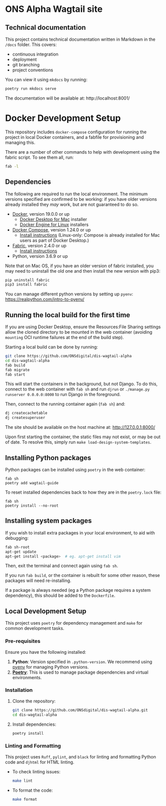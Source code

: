 # ONS Alpha Wagtail site

## Technical documentation

This project contains technical documentation written in Markdown in the `/docs` folder. This covers:

- continuous integration
- deployment
- git branching
- project conventions

You can view it using `mkdocs` by running:

```bash
poetry run mkdocs serve
```

The documentation will be available at: http://localhost:8001/

# Docker Development Setup

This repository includes `docker-compose` configuration for running the project in local Docker containers,
and a fabfile for provisioning and managing this.

There are a number of other commands to help with development using the fabric script. To see them all, run:

```bash
fab -l
```

## Dependencies

The following are required to run the local environment. The minimum versions specified are confirmed to be working:
if you have older versions already installed they _may_ work, but are not guaranteed to do so.

- [Docker](https://www.docker.com/), version 19.0.0 or up
  - [Docker Desktop for Mac](https://hub.docker.com/editions/community/docker-ce-desktop-mac) installer
  - [Docker Engine for Linux](https://hub.docker.com/search?q=&type=edition&offering=community&sort=updated_at&order=desc&operating_system=linux) installers
- [Docker Compose](https://docs.docker.com/compose/), version 1.24.0 or up
  - [Install instructions](https://docs.docker.com/compose/install/) (Linux-only: Compose is already installed for Mac users as part of Docker Desktop.)
- [Fabric](https://www.fabfile.org/), version 2.4.0 or up
  - [Install instructions](https://www.fabfile.org/installing.html)
- Python, version 3.6.9 or up

Note that on Mac OS, if you have an older version of fabric installed, you may need to uninstall the old one and then install the new version with pip3:

```bash
pip uninstall fabric
pip3 install fabric
```

You can manage different python versions by setting up `pyenv`: https://realpython.com/intro-to-pyenv/

## Running the local build for the first time

If you are using Docker Desktop, ensure the Resources:File Sharing settings allow the cloned directory to be mounted in the web container (avoiding `mounting` OCI runtime failures at the end of the build step).

Starting a local build can be done by running:

```bash
git clone https://github.com/ONSdigital/dis-wagtail-alpha
cd dis-wagtail-alpha
fab build
fab migrate
fab start
```

This will start the containers in the background, but not Django. To do this, connect to the web container with `fab sh` 
and run `djrun` or `./manage.py runserver 0.0.0.0:8000` to run Django in the foreground.

Then, connect to the running container again (`fab sh`) and:

```bash
dj createcachetable
dj createsuperuser
```

The site should be available on the host machine at: http://127.0.0.1:8000/

Upon first starting the container, the static files may not exist, or may be out of date. To resolve this, simply run `make load-design-system-templates`.

## Installing Python packages

Python packages can be installed using `poetry` in the web container:

```
fab sh
poetry add wagtail-guide
```

To reset installed dependencies back to how they are in the `poetry.lock` file:

```
fab sh
poetry install --no-root
```

## Installing system packages

If you wish to install extra packages in your local environment, to aid with debugging:

```bash
fab sh-root
apt-get update
apt-get install <package>  # eg. apt-get install vim
```

Then, exit the terminal and connect again using `fab sh`.

If you run `fab build`, or the container is rebuilt for some other reason, these packages will need re-installing.

If a package is always needed (eg a Python package requires a system dependency), this should be added to the `Dockerfile`.


## Local Development Setup

This project uses `poetry` for dependency management and `make` for common development tasks.

### Pre-requisites

Ensure you have the following installed:

1. **Python**: Version specified in `.python-version`. We recommend using [pyenv](https://github.com/pyenv/pyenv) for
   managing Python versions.
2. **[Poetry](https://python-poetry.org/)**: This is used to manage package dependencies and virtual
   environments.

### Installation

1. Clone the repository:

   ```sh
   git clone https://github.com/ONSdigital/dis-wagtail-alpha.git
   cd dis-wagtail-alpha
   ```

2. Install dependencies:
   ```sh
   poetry install
   ```

### Linting and Formatting

This project uses `Ruff`, `pylint`, and `black` for linting and formatting Python code and `djhtml` for HTML linting.

- To check linting issues:

  ```sh
  make lint
  ```

- To format the code:

  ```sh
  make format
  ```

